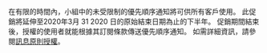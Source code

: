 在有限的時間內，小組中的未受限制的優先順序通知將可供所有客戶使用。 此促銷將延伸至2020年3月 31 2020 日的原始結束日期為止的下半年。 促銷期間結束後，授權的使用者就能根據其訂閱條款傳送優先順序通知。 如需詳細資訊，請參閱[訊息原則授權](../teams-add-on-licensing/pri-message.md)。 